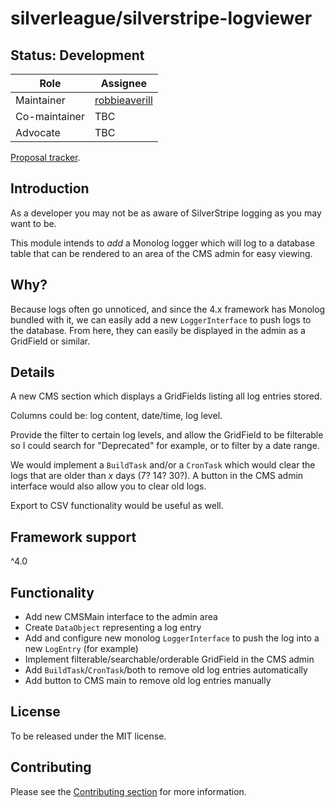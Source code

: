 # silverleague/silverstripe-logviewer

## Status: Development

| Role | Assignee |
| ---- | --- |
| Maintainer | [robbieaverill](https://github.com/robbieaverill) |
| Co-maintainer | TBC |
| Advocate | TBC |

[Proposal tracker](https://github.com/silverleague/silverleague.github.io/issues/5).

## Introduction

As a developer you may not be as aware of SilverStripe logging as you may want to be.

This module intends to *add* a Monolog logger which will log to a database table that can be rendered to an area of the CMS admin for easy viewing.

## Why?

Because logs often go unnoticed, and since the 4.x framework has Monolog bundled with it, we can easily add a new `LoggerInterface` to push logs to the database. From here, they can easily be displayed in the admin as a GridField or similar.

## Details

A new CMS section which displays a GridFields listing all log entries stored.

Columns could be: log content, date/time, log level.

Provide the filter to certain log levels, and allow the GridField to be filterable so I could search for "Deprecated" for example, or to filter by a date range.

We would implement a `BuildTask` and/or a `CronTask` which would clear the logs that are older than *x* days (7? 14? 30?). A button in the CMS admin interface would also allow you to clear old logs.

Export to CSV functionality would be useful as well.

## Framework support

^4.0

## Functionality

* Add new CMSMain interface to the admin area
* Create `DataObject` representing a log entry
* Add and configure new monolog `LoggerInterface` to push the log into a new `LogEntry` (for example)
* Implement filterable/searchable/orderable GridField in the CMS admin
* Add `BuildTask`/`CronTask`/both to remove old log entries automatically
* Add button to CMS main to remove old log entries manually

## License

To be released under the MIT license.

## Contributing

Please see the [Contributing section](../#contributing) for more information.
